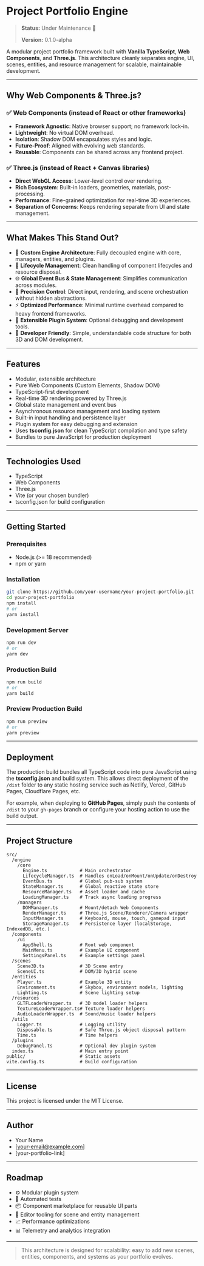# Project Portfolio Engine

> **Status:** Under Maintenance 🚧
>
> **Version:** 0.1.0-alpha

A modular project portfolio framework built with **Vanilla TypeScript**, **Web Components**, and **Three.js**. This architecture cleanly separates engine, UI, scenes, entities, and resource management for scalable, maintainable development.

---

## Why Web Components & Three.js?

### ✅ Web Components (instead of React or other frameworks)

- **Framework Agnostic**: Native browser support; no framework lock-in.
- **Lightweight**: No virtual DOM overhead.
- **Isolation**: Shadow DOM encapsulates styles and logic.
- **Future-Proof**: Aligned with evolving web standards.
- **Reusable**: Components can be shared across any frontend project.

### ✅ Three.js (instead of React + Canvas libraries)

- **Direct WebGL Access**: Lower-level control over rendering.
- **Rich Ecosystem**: Built-in loaders, geometries, materials, post-processing.
- **Performance**: Fine-grained optimization for real-time 3D experiences.
- **Separation of Concerns**: Keeps rendering separate from UI and state management.

---

## What Makes This Stand Out?

- 🔧 **Custom Engine Architecture**: Fully decoupled engine with core, managers, entities, and plugins.
- 🔄 **Lifecycle Management**: Clean handling of component lifecycles and resource disposal.
- 🌐 **Global Event Bus & State Management**: Simplifies communication across modules.
- 🎯 **Precision Control**: Direct input, rendering, and scene orchestration without hidden abstractions.
- ⚡ **Optimized Performance**: Minimal runtime overhead compared to heavy frontend frameworks.
- 🧩 **Extensible Plugin System**: Optional debugging and development tools.
- 🚀 **Developer Friendly**: Simple, understandable code structure for both 3D and DOM development.

---

## Features

- Modular, extensible architecture
- Pure Web Components (Custom Elements, Shadow DOM)
- TypeScript-first development
- Real-time 3D rendering powered by Three.js
- Global state management and event bus
- Asynchronous resource management and loading system
- Built-in input handling and persistence layer
- Plugin system for easy debugging and extension
- Uses **tsconfig.json** for clean TypeScript compilation and type safety
- Bundles to pure JavaScript for production deployment

---

## Technologies Used

- TypeScript
- Web Components
- Three.js
- Vite (or your chosen bundler)
- tsconfig.json for build configuration

---

## Getting Started

### Prerequisites

- Node.js (>= 18 recommended)
- npm or yarn

### Installation

```bash
git clone https://github.com/your-username/your-project-portfolio.git
cd your-project-portfolio
npm install
# or
yarn install
```

### Development Server

```bash
npm run dev
# or
yarn dev
```

### Production Build

```bash
npm run build
# or
yarn build
```

### Preview Production Build

```bash
npm run preview
# or
yarn preview
```

---

## Deployment

The production build bundles all TypeScript code into pure JavaScript using the **tsconfig.json** and build system. This allows direct deployment of the `/dist` folder to any static hosting service such as Netlify, Vercel, GitHub Pages, Cloudflare Pages, etc.

For example, when deploying to **GitHub Pages**, simply push the contents of `/dist` to your `gh-pages` branch or configure your hosting action to use the build output.

---

## Project Structure

```plaintext
src/
  /engine
    /core
      Engine.ts            # Main orchestrator
      LifecycleManager.ts  # Handles onLoad/onMount/onUpdate/onDestroy
      EventBus.ts          # Global pub-sub system
      StateManager.ts      # Global reactive state store
      ResourceManager.ts   # Asset loader and cache
      LoadingManager.ts    # Track async loading progress
    /managers
      DOMManager.ts        # Mount/detach Web Components
      RenderManager.ts     # Three.js Scene/Renderer/Camera wrapper
      InputManager.ts      # Keyboard, mouse, touch, gamepad input
      StorageManager.ts    # Persistence layer (localStorage, IndexedDB, etc.)
  /components
    /ui
      AppShell.ts          # Root web component
      MainMenu.ts          # Example UI component
      SettingsPanel.ts     # Example settings panel
  /scenes
    Scene3D.ts             # 3D Scene entry
    SceneUI.ts             # DOM/3D hybrid scene
  /entities
    Player.ts              # Example 3D entity
    Environment.ts         # Skybox, environment models, lighting
    Lighting.ts            # Scene lighting setup
  /resources
    GLTFLoaderWrapper.ts   # 3D model loader helpers
    TextureLoaderWrapper.ts# Texture loader helpers
    AudioLoaderWrapper.ts  # Sound/music loader helpers
  /utils
    Logger.ts              # Logging utility
    Disposable.ts          # Safe Three.js object disposal pattern
    Time.ts                # Time helpers
  /plugins
    DebugPanel.ts          # Optional dev plugin system
  index.ts                 # Main entry point
public/                    # Static assets
vite.config.ts             # Build configuration
```

---

## License

This project is licensed under the MIT License.

---

## Author

- Your Name
- \[[your-email@example.com](mailto:your-email@example.com)]
- \[your-portfolio-link]

---

## Roadmap

- ⚙️ Modular plugin system
- 🧪 Automated tests
- 📦 Component marketplace for reusable UI parts
- 🔧 Editor tooling for scene and entity management
- 📈 Performance optimizations
- 📊 Telemetry and analytics integration

---

> This architecture is designed for scalability: easy to add new scenes, entities, components, and systems as your portfolio evolves.
